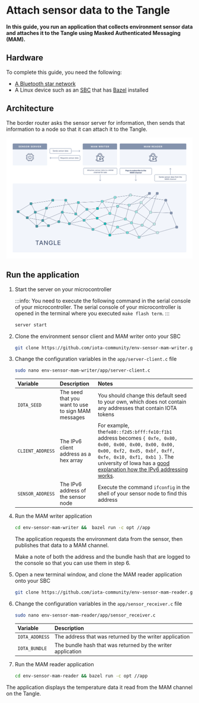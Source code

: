 # Attach sensor data to the Tangle

**In this guide, you run an application that collects environment sensor data and attaches it to the Tangle using Masked Authenticated Messaging (MAM).**

## Hardware

To complete this guide, you need the following:

- [A Bluetooth star network](../how-to-guides/set-up-a-bluetooth-star-network.md)
- A Linux device such as an [SBC](../../sbc/introduction/get-started.md) that has [Bazel](https://docs.bazel.build/versions/master/install.html) installed

## Architecture

The border router asks the sensor server for information, then sends that information to a node so that it can attach it to the Tangle.

![MAMv1 environment sensor architecture](../images/messagetoMAM.png)

## Run the application

1. Start the server on your microcontroller
    
    :::info:
    You need to execute the following command in the serial console of your microcontroller.
    The serial console of your microcontroller is opened in the terminal where you executed `make flash term`.
    :::
    
    ```bash
    server start
    ```
    
2. Clone the environment sensor client and MAM writer onto your SBC

    ```bash
    git clone https://github.com/iota-community/env-sensor-mam-writer.git
    ```

3. Change the configuration variables in the `app/server-client.c` file

    ```bash
    sudo nano env-sensor-mam-writer/app/server-client.c
    ```

    |**Variable**|**Description**|**Notes**|
    |:-------|:----------|:----|
    |`IOTA_SEED`| The seed that you want to use to sign MAM messages|You should change this default seed to your own, which does not contain any addresses that contain IOTA tokens|
    |`CLIENT_ADDRESS`| The IPv6 client address as a hex array|For example, the`fe80::f2d5:bfff:fe10:f1b1` address becomes `{ 0xfe, 0x80, 0x00, 0x00, 0x00, 0x00, 0x00, 0x00, 0xf2, 0xd5, 0xbf, 0xff, 0xfe, 0x10, 0xf1, 0xb1 }`. The university of Iowa has a [good explanation how the IPv6 addressing works](https://its.uiowa.edu/support/article/1209).|
    |`SENSOR_ADDRESS`|The IPv6 address of the sensor node|Execute the command `ifconfig` in the shell of your sensor node to find this address|

4. Run the MAM writer application

    ```bash
    cd env-sensor-mam-writer &&  bazel run -c opt //app
    ```

    The application requests the environment data from the sensor, then publishes that data to a MAM channel.

    Make a note of both the address and the bundle hash that are logged to the console so that you can use them in step 6.

5. Open a new terminal window, and clone the MAM reader application onto your SBC

    ```bash
    git clone https://github.com/iota-community/env-sensor-mam-reader.git
    ```

6. Change the configuration variables in the `app/sensor_receiver.c` file

    ```bash
    sudo nano env-sensor-mam-reader/app/sensor_receiver.c
    ```

    |**Variable**|**Description**|
    |:-------|:----------|
    |`IOTA_ADDRESS`|The address that was returned by the writer application|
    |`IOTA_BUNDLE`|The bundle hash that was returned by the writer application|

7. Run the MAM reader application

    ```bash
    cd env-sensor-mam-reader && bazel run -c opt //app
    ```

The application displays the temperature data it read from the MAM channel on the Tangle.
